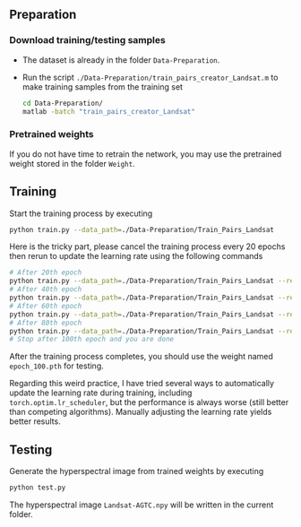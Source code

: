 ## Preparation
### Download training/testing samples
- The dataset is already in the folder `Data-Preparation`.

- Run the script `./Data-Preparation/train_pairs_creator_Landsat.m` to make training samples from the training set
  ```bash
  cd Data-Preparation/
  matlab -batch "train_pairs_creator_Landsat"
  ```

### Pretrained weights
If you do not have time to retrain the network, you may use the pretrained weight stored in the folder `Weight`.

## Training
Start the training process by executing
```bash
python train.py --data_path=./Data-Preparation/Train_Pairs_Landsat
```
Here is the tricky part, please cancel the training process every 20 epochs then rerun to update the learning rate using the following commands
```bash
# After 20th epoch
python train.py --data_path=./Data-Preparation/Train_Pairs_Landsat --resume=./checkpoints/epoch_20.pth --set_lr=1e-6
# After 40th epoch
python train.py --data_path=./Data-Preparation/Train_Pairs_Landsat --resume=./checkpoints/epoch_40.pth --set_lr=1e-7
# After 60th epoch
python train.py --data_path=./Data-Preparation/Train_Pairs_Landsat --resume=./checkpoints/epoch_60.pth --set_lr=1e-8
# After 80th epoch
python train.py --data_path=./Data-Preparation/Train_Pairs_Landsat --resume=./checkpoints/epoch_80.pth --set_lr=1e-9
# Stop after 100th epoch and you are done
```
After the training process completes, you should use the weight named `epoch_100.pth` for testing.

Regarding this weird practice, I have tried several ways to automatically update the learning rate during training, including `torch.optim.lr_scheduler`, but the performance is always worse (still better than competing algorithms). Manually adjusting the learning rate yields better results. 

## Testing
Generate the hyperspectral image from trained weights by executing
```bash
python test.py
```
The hyperspectral image `Landsat-AGTC.npy` will be written in the current folder.
